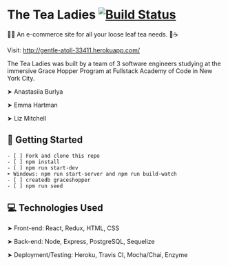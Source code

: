 # The Tea Ladies [![Build Status](https://travis-ci.org/The-Tea-Ladies/GraceShopper.svg?branch=master)](https://travis-ci.org/The-Tea-Ladies/GraceShopper)


:tea::leaves: An e-commerce site for all your loose leaf tea needs. :herb::coffee:

Visit: http://gentle-atoll-33411.herokuapp.com/

The Tea Ladies was built by a team of 3 software engineers studying at the immersive Grace Hopper Program at Fullstack Academy of Code in New York City.

➤ Anastasiia Burlya

➤ Emma Hartman

➤ Liz Mitchell

## :closed_lock_with_key: Getting Started
```
- [ ] Fork and clone this repo
- [ ] npm install
- [ ] npm run start-dev
➤ Windows: npm run start-server and npm run build-watch
- [ ] createdb graceshopper
- [ ] npm run seed
```

## :computer: Technologies Used
➤ Front-end: React, Redux, HTML, CSS

➤ Back-end: Node, Express, PostgreSQL, Sequelize

➤ Deployment/Testing: Heroku, Travis CI, Mocha/Chai, Enzyme
